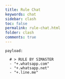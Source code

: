 ```yaml
---
title: Rule Chat
keywords: chat
sidebar: clash
toc: false
permalink: rule-chat.html
folder: clash
comments: true
---
```


<pre><code>payload:

  # > RULE BY SIMASTER
  - "+.whatsapp.com"
  - "+.whatsapp.net"
  - "+.line.me"
</code></pre>